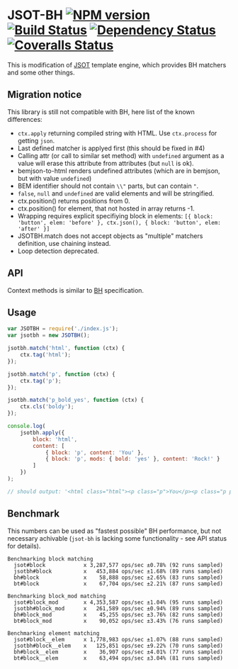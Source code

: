 # JSOT-BH [![NPM version][npm-image]][npm-url] [![Build Status][travis-image]][travis-url] [![Dependency Status][depstat-image]][depstat-url] [![Coveralls Status][coveralls-image]][coveralls-url]

This is modification of [JSOT](https://github.com/floatdrop/jsot) template engine, which provides BH matchers and some other things.

## Migration notice

This library is still not compatible with BH, here list of the known differences:

 * `ctx.apply` returning compiled string with HTML. Use `ctx.process` for getting `json`.
 * Last defined matcher is applyed first (this should be fixed in #4)
 * Calling attr (or call to similar set method) with `undefined` argument as a value will erase this attribute from attributes (but `null` is ok). 
 * bemjson-to-html renders undefined attributes (which are in bemjson, but with value `undefined`)
 * BEM identifier should not contain `\\"` parts, but can contain `"`.
 * `false`, `null` and `undefined` are valid elements and will be stringified.
 * ctx.position() returns positions from 0.
 * ctx.position() for element, that not hosted in array returns -1.
 * Wrapping requires explicit specifiying block in elements: `[{ block: 'button', elem: 'before' }, ctx.json(), { block: 'button', elem: 'after' }]`
 * JSOTBH.match does not accept objects as "multiple" matchers definition, use chaining instead. 
 * Loop detection deprecated.

## API

Context methods is similar to [BH](https://github.com/enb-make/bh#%D0%9A%D0%BB%D0%B0%D1%81%D1%81-ctx) specification.

## Usage

```js
var JSOTBH = require('./index.js');
var jsotbh = new JSOTBH();

jsotbh.match('html', function (ctx) {
    ctx.tag('html');
});

jsotbh.match('p', function (ctx) {
    ctx.tag('p');
});

jsotbh.match('p_bold_yes', function (ctx) {
    ctx.cls('boldy');
});

console.log(
    jsotbh.apply({
        block: 'html',
        content: [
            { block: 'p', content: 'You' },
            { block: 'p', mods: { bold: 'yes' }, content: 'Rock!' }
        ]
    })
);

// should output: '<html class="html"><p class="p">You</p><p class="p p_bold_yes boldy">Rock!</p></html>'
```

## Benchmark

This numbers can be used as "fastest possible" BH performance, but not necessary achivable (`jsot-bh` is lacking some functionality - see API status for details).

```
Benchmarking block matching
  jsot#block            x 3,287,577 ops/sec ±0.78% (92 runs sampled)
  jsotbh#block          x   453,884 ops/sec ±1.68% (89 runs sampled)
  bh#block              x    58,888 ops/sec ±2.65% (83 runs sampled)
  bt#block              x    67,704 ops/sec ±2.21% (87 runs sampled)

Benchmarking block_mod matching
  jsot#block_mod        x 4,353,587 ops/sec ±1.04% (95 runs sampled)
  jsotbh#block_mod      x   261,589 ops/sec ±0.94% (89 runs sampled)
  bh#block_mod          x    45,255 ops/sec ±3.76% (82 runs sampled)
  bt#block_mod          x    90,052 ops/sec ±3.43% (76 runs sampled)

Benchmarking element matching
  jsot#block__elem      x 1,778,983 ops/sec ±1.07% (88 runs sampled)
  jsotbh#block__elem    x   125,851 ops/sec ±9.22% (70 runs sampled)
  bh#block__elem        x    36,907 ops/sec ±4.01% (77 runs sampled)
  bt#block__elem        x    63,494 ops/sec ±3.04% (81 runs sampled)
```

[npm-url]: https://npmjs.org/package/jsot-bh
[npm-image]: http://img.shields.io/npm/v/jsot-bh.svg

[travis-url]: https://travis-ci.org/floatdrop/jsot-bh
[travis-image]: http://img.shields.io/travis/floatdrop/jsot-bh.svg

[depstat-url]: https://david-dm.org/floatdrop/jsot-bh
[depstat-image]: https://david-dm.org/floatdrop/jsot-bh.svg?theme=shields.io

[coveralls-url]: https://coveralls.io/r/floatdrop/jsot-bh
[coveralls-image]: http://img.shields.io/coveralls/floatdrop/jsot-bh/master.svg
